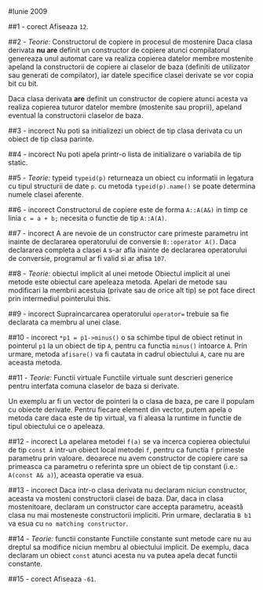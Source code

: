 #Iunie 2009

##1 - corect
Afiseaza `12`.

##2 - *Teorie:* Constructorul de copiere in procesul de mostenire
Daca clasa derivata **nu are** definit un constructor de copiere atunci compilatorul genereaza unul automat care va realiza copierea datelor membre mostenite apeland la constructorii de copiere ai claselor de baza (definiti de utilizator sau generati de compilator), iar datele specifice clasei derivate se vor copia bit cu bit.

Daca clasa derivata **are** definit un constructor de copiere atunci acesta va realiza copierea tuturor datelor membre (mostenite sau proprii), apeland eventual la constructorii claselor de baza.

##3 - incorect
Nu poti sa initializezi un obiect de tip clasa derivata cu un obiect de tip clasa parinte.

##4 - incorect
Nu poti apela printr-o lista de initializare o variabila de tip static.

##5 - *Teorie:* typeid
`typeid(p)` returneaza un obiect cu informatii in legatura cu tipul structurii de date `p`. cu metoda `typeid(p).name()` se poate determina numele clasei aferente.

##6 - incorect
Constructorul de copiere este de forma `A::A(A&)` in timp ce linia `c = a + b;` necesita o functie de tip `A::A(A)`.

##7 - incorect
A are nevoie de un constructor care primeste parametru int inainte de declararea operatorului de conversie `B::operator A()`. Daca declararea completa a clasei `A` s-ar afla inainte de declararea operatorului de conversie, programul ar fi valid si ar afisa `107`.

##8 - *Teorie:* obiectul implicit al unei metode
Obiectul implicit al unei metode este obiectul care apeleaza metoda. Apelari de metode sau modificari la membrii acestuia (private sau de orice alt tip) se pot face direct prin intermediul pointerului this.

##9 - incorect
Supraincarcarea operatorului `operator=` trebuie sa fie declarata ca membru al unei clase.

##10 - incorect
`*p1 = p1->minus()` o sa schimbe tipul de obiect retinut in pointerul `p1` la un obiect de tip `A`, pentru ca functia `minus()` intoarce `A`. Prin urmare, metoda `afisare()` va fi cautata in cadrul obiectului `A`, care nu are aceasta metoda.

##11 - *Teorie:* Functii virtuale
Functiile virtuale sunt descrieri generice pentru interfata comuna claselor de baza si derivate.

Un exemplu ar fi un vector de pointeri la o clasa de baza, pe care il populam cu obiecte derivate. Pentru fiecare element din vector, putem apela o metoda care daca este de tip virtual, va fi aleasa la runtime in functie de tipul obiectului ce o apeleaza.

##12 - incorect
La apelarea metodei `f(a)` se va incerca copierea obiectului de tip `const A` intr-un obiect local metodei `f`, pentru ca functia `f` primeste parametru prin valoare. deoarece nu avem constructor de copiere care sa primeasca ca parametru o referinta spre un obiect de tip constant (i.e.: `A(const A& a)`), aceasta operatie va esua.

##13 - incorect
Daca intr-o clasa derivata nu declaram niciun constructor, aceasta va mosteni constructorii clasei de baza. Dar, daca in clasa mostenitoare, declaram un constructor care accepta parametru, această clasa nu mai mosteneste constructorii impliciti. Prin urmare, declaratia `B b1` va esua cu `no matching constructor`.

##14 - *Teorie:* functii constante
Functiile constante sunt metode care nu au dreptul sa modifice niciun membru al obiectului implicit. De exemplu, daca declaram un obiect `const` atunci acesta nu va putea apela decat functii constante.

##15 - corect
Afiseaza `-61`.
